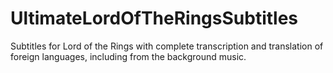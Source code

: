 # UltimateLordOfTheRingsSubtitles
Subtitles for Lord of the Rings with complete transcription and translation of foreign languages, including from the background music.
